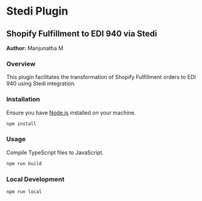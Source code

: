 # Stedi Plugin

## Shopify Fulfillment to EDI 940 via Stedi

**Author:** Manjunatha M

### Overview

This plugin facilitates the transformation of Shopify Fulfillment orders to EDI 940 using Stedi integration.

### Installation

Ensure you have [Node.js](https://nodejs.org/) installed on your machine.

```bash
npm install
```
### Usage

Compile TypeScript files to JavaScript.
```bash
npm run build
```

### Local Development
```bash
npm run local
```
